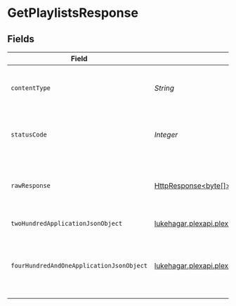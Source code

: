 # GetPlaylistsResponse


## Fields

| Field                                                                                                                                         | Type                                                                                                                                          | Required                                                                                                                                      | Description                                                                                                                                   |
| --------------------------------------------------------------------------------------------------------------------------------------------- | --------------------------------------------------------------------------------------------------------------------------------------------- | --------------------------------------------------------------------------------------------------------------------------------------------- | --------------------------------------------------------------------------------------------------------------------------------------------- |
| `contentType`                                                                                                                                 | *String*                                                                                                                                      | :heavy_check_mark:                                                                                                                            | HTTP response content type for this operation                                                                                                 |
| `statusCode`                                                                                                                                  | *Integer*                                                                                                                                     | :heavy_check_mark:                                                                                                                            | HTTP response status code for this operation                                                                                                  |
| `rawResponse`                                                                                                                                 | [HttpResponse<byte[]>](https://docs.oracle.com/en/java/javase/11/docs/api/java.net.http/java/net/http/HttpResponse.html)                      | :heavy_check_mark:                                                                                                                            | Raw HTTP response; suitable for custom response parsing                                                                                       |
| `twoHundredApplicationJsonObject`                                                                                                             | [lukehagar.plexapi.plexapi.models.operations.GetPlaylistsResponseBody](../../models/operations/GetPlaylistsResponseBody.md)                   | :heavy_minus_sign:                                                                                                                            | returns all playlists                                                                                                                         |
| `fourHundredAndOneApplicationJsonObject`                                                                                                      | [lukehagar.plexapi.plexapi.models.operations.GetPlaylistsPlaylistsResponseBody](../../models/operations/GetPlaylistsPlaylistsResponseBody.md) | :heavy_minus_sign:                                                                                                                            | Unauthorized - Returned if the X-Plex-Token is missing from the header or query.                                                              |